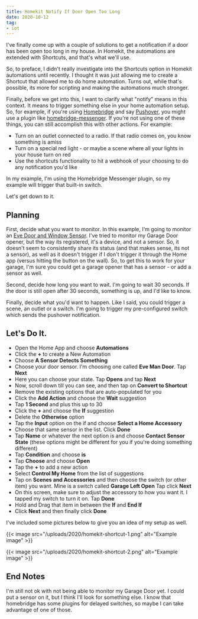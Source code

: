 ```yaml
---
title: Homekit Notify If Door Open Too Long
date: 2020-10-12
tag:
- iot
---
```

I've finally come up with a couple of solutions to get a notification if a door has been open too long in my house. In
Homekit, the automations are extended with Shortcuts, and that's what we'll use.

<!--more-->

So, to preface, I didn't really investigate into the Shortcuts option in Homekit automations until recently. I thought 
it was just allowing me to create a Shortcut that allowed me to do home automation.  Turns out, while that's possible,
its more for scripting and making the automations much stronger.

Finally, before we get into this, I want to clarify what "notify" means in this context.  It means to trigger something
else in your home automation setup.  So, for example, if you're using [Homebridge](https://homebridge.io/) and say [Pushover](https://pushover.net),
you might use a plugin like [homebridge-messenger](https://www.npmjs.com/package/homebridge-messenger).  If you're not using
one of these things, you can still accomplish this with other actions.  For example:

* Turn on an outlet connected to a radio. If that radio comes on, you know something is amiss
* Turn on a special red light - or maybe a scene where all your lights in your house turn on red
* Use the shortcuts functionality to hit a webhook of your choosing to do any notification you'd like

In my example, I'm using the Homebridge Messenger plugin, so my example will trigger that built-in switch.

Let's get down to it.

## Planning

First, decide what you want to monitor. In this example, I'm going to monitor an [Eve Door and Window Sensor](https://www.evehome.com/en-us/eve-door-window).  I've tried to monitor
my Garage Door opener, but the way its registered, it's a device, and not a sensor.  So, it doesn't seem to consistently share its status (and that makes sense, its not a sensor),
as well as it doesn't trigger if I don't trigger it through the Home app (versus hitting the button on the wall).  So, to get this to work for your garage,
I'm sure you could get a garage opener that has a sensor - or add a sensor as well.

Second, decide how long you want to wait.  I'm going to wait 30 seconds.  If the door is still open after 30 seconds, something is up, and I'd like to know.

Finally, decide what you'd want to happen. Like I said, you could trigger a scene, an outlet or a switch. I'm going to trigger my pre-configured switch which sends the pushover notification.

## Let's Do It.

* Open the Home App and choose **Automations**
* Click the **+** to create a New Automation
* Choose **A Sensor Detects Something**
* Choose your door sensor. I'm choosing one called **Eve Man Door**. Tap **Next**
* Here you can choose your state. Tap **Opens** and tap **Next**
* Now, scroll down till you can see, and then tap on **Convert to Shortcut**
* Remove the existing options that are auto-populated for you
* Click the **Add Action** and choose the **Wait** suggestion
* Tap **1 Second** and plus this up to 30
* Click the **+** and choose the **If** suggestion
* Delete the **Otherwise** option
* Tap the **Input** option on the if and choose **Select a Home Accessory**
* Choose that same sensor in the list. Click **Done**
* Tap **Name** or whatever the next option is and choose **Contact Sensor State** (these options might be different for you if you're doing something different)
* Tap **Condition** and choose **is**
* Tap **Choose** and choose **Open**
* Tap the **+** to add a new action
* Select **Control My Home** from the list of suggestions
* Tap on **Scenes and Accessories** and then choose the switch (or other item) you want. Mine is a switch called **Garage Left Open** Tap click **Next**
* On this screen, make sure to adjust the accessory to how you want it. I tapped my switch to turn it on. Tap **Done**
* Hold and Drag that item in between the **If** and **End If**
* Click **Next** and then finally click **Done**

I've included some pictures below to give you an idea of my setup as well.

{{< image src="/uploads/2020/homekit-shortcut-1.png" alt="Example image" >}}

{{< image src="/uploads/2020/homekit-shortcut-2.png" alt="Example image" >}}

## End Notes

I'm still not ok with not being able to monitor my Garage Door yet. I could put a sensor on it, but I think I'll look for something else. I know that homebridge
has some plugins for delayed switches, so maybe I can take advantage of one of those.